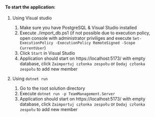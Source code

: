 #### To start the application:
1. Using Visual studio
    1. Make sure you have PostgreSQL & Visual Studio installed
    2. Execute ./import_db.ps1 (if not possible due to execution policy, open console with administrator priviliges and execute `Set-ExecutionPolicy -ExecutionPolicy RemoteSigned -Scope CurrentUser`)
    3. Click `Start` in Visual Studio
    4. Application should start on https://localhost:5173/ with empty database, click `Zaimportuj członka zespołu` or `Dodaj członka zespołu` to add new member

2. Using `dotnet run`
    1. Go to the root solution directory
    2. Execute `dotnet run -p TeamManagement.Server`
    3. Application should start on https://localhost:5173/ with empty database, click `Zaimportuj członka zespołu` or `Dodaj członka zespołu` to add new member